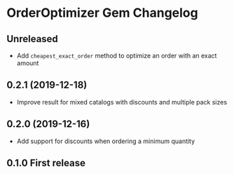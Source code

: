 # OrderOptimizer Gem Changelog

## Unreleased

- Add `cheapest_exact_order` method to optimize an order with an exact amount

## 0.2.1 (2019-12-18)

- Improve result for mixed catalogs with discounts and multiple pack sizes

## 0.2.0 (2019-12-16)

- Add support for discounts when ordering a minimum quantity

## 0.1.0 First release
